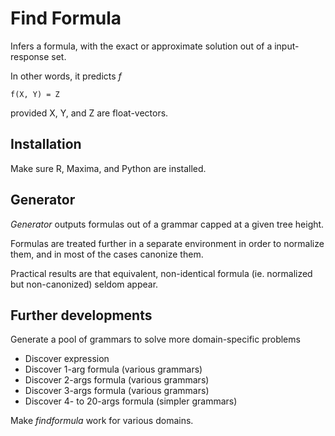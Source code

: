 # Find Formula

Infers a formula, with the exact or approximate solution out of a input-response set.

In other words, it predicts *f*

```         
f(X, Y) = Z
```

provided X, Y, and Z are float-vectors.

## Installation

Make sure R, Maxima, and Python are installed.

## Generator

*Generator* outputs formulas out of a grammar capped at a given tree height.

Formulas are treated further in a separate environment in order to normalize them, and in most of the cases canonize them.

Practical results are that equivalent, non-identical formula (ie. normalized but non-canonized) seldom appear.

## Further developments

Generate a pool of grammars to solve more domain-specific problems

-   Discover expression
-   Discover 1-arg formula (various grammars)
-   Discover 2-args formula (various grammars)
-   Discover 3-args formula (various grammars)
-   Discover 4- to 20-args formula (simpler grammars)

Make *findformula* work for various domains.
